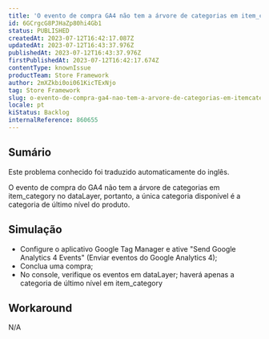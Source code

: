 ```yaml
---
title: 'O evento de compra GA4 não tem a árvore de categorias em item_category no dataLayer'
id: 6GCrgcG8PJHaZp80hi4Gb1
status: PUBLISHED
createdAt: 2023-07-12T16:42:17.087Z
updatedAt: 2023-07-12T16:43:37.976Z
publishedAt: 2023-07-12T16:43:37.976Z
firstPublishedAt: 2023-07-12T16:42:17.674Z
contentType: knownIssue
productTeam: Store Framework
author: 2mXZkbi0oi061KicTExNjo
tag: Store Framework
slug: o-evento-de-compra-ga4-nao-tem-a-arvore-de-categorias-em-itemcategory-no-datalayer
locale: pt
kiStatus: Backlog
internalReference: 860655
---
```


## Sumário

<div class="alert alert-info">
  <p>Este problema conhecido foi traduzido automaticamente do inglês.</p>
</div>


O evento de compra do GA4 não tem a árvore de categorias em item_category no dataLayer, portanto, a única categoria disponível é a categoria de último nível do produto.

## Simulação



- Configure o aplicativo Google Tag Manager e ative "Send Google Analytics 4 Events" (Enviar eventos do Google Analytics 4);
- Conclua uma compra;
- No console, verifique os eventos em dataLayer; haverá apenas a categoria de último nível em item_category

## Workaround


N/A



